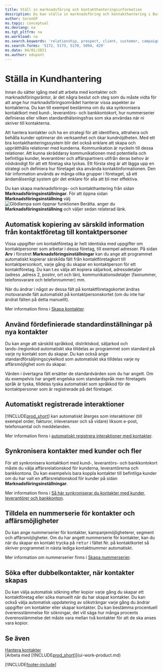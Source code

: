 ```yaml
---
title: Ställ in marknadsföring och kontakthanteringsinformation
description: Du kan ställa in marknadsföring och kontakthantering i Business Central för att optimera relationer med potentiella kunder eller kunder och förbättra kampanjer och erbjudanden.
author: SorenGP
ms.topic: conceptual
ms.devlang: na
ms.tgt_pltfrm: na
ms.workload: na
ms.search.keywords: 'relationship, prospect, client, customer, campaign, promo'
ms.search.forms: '5172, 5173, 5170, 5094, 429'
ms.date: 04/01/2021
ms.author: edupont
---
```

# Ställa in Kundhantering

Innan du sätter igång med att arbeta med kontakter och marknadsföringsräntor, är det några beslut och steg som du måste vidta för att ange hur marknadsföringsområdet hanterar vissa aspekter av kontakterna. Du kan till exempel bestämma om du ska synkronisera kontaktkort med kund-, leverantörs- och bankkontokort, hur nummerserier definieras eller vilken standardhälsningsfras som ska användas när ni skriver till kontakterna.

Att hantera kontakter och ha en strategi för att identifiera, attrahera och behålla kunder optimerar din verksamhet och ökar kundnöjdheten. Med ett bra kontakthanteringssystem blir det också enklare att skapa och upprätthålla relationer med kunderna. Kommunikation är nyckeln till dessa relationer. Att kunna skräddarsy kommunikationen med potentiella och befintliga kunder, leverantörer och affärspartners utifrån deras behov är nödvändigt för att ett företag ska lyckas. Ett första steg är att lägga upp en strategi och definiera hur företaget ska använda kontaktinformationen. Den här information används av många olika grupper i företaget, så ett ändamålsenligt system gör det enklare för alla att bli mer effektiva.

Du kan skapa marknadsförings- och kontakthantering från sidan **Marknadsföringsinställningar**. För att öppna sidan **Marknadsföringsinställning** välj ![Glödlampa som öppnar funktionen Berätta.](media/ui-search/search_small.png "Berätta för mig vad du vill göra") anger du **Marknadsföringsinställning** och väljer sedan relaterad länk.

## Automatisk kopiering av särskild information från kontaktföretag till kontaktpersoner
Vissa uppgifter om kontaktföretag är helt identiska med uppgifter om kontaktpersoner som arbetar i dessa företag, till exempel adresser. På sidan **Arv** i fönstret **Marknadsföringsinställningar** kan du ange att programmet automatiskt kopierar särskilda fält från kontaktföretagkort till kontaktpersonkort, varje gång du skapar en kontaktperson för ett kontaktföretag. Du kan t.ex välja att kopiera säljarkod, adressdetaljer (adress ,adress 2, postnr, ort och län), kommunikationsdetaljer (faxnummer, telefonsvarare och telefonnummer) mm.

När du ändrar i något av dessa fält på kontaktföretagskortet ändras motsvarande fält automatiskt på kontaktpersonskortet (om du inte har ändrat fälten på detta manuellt).

Mer information finns i [Skapa kontakter](marketing-create-contact-companies.md).

## Använd fördefinierade standardinställningar på nya kontakter
Du kan ange att särskild språkkod, distriktskod, säljarkod och lands-/regionkod automatiskt ska tilldelas av programmet som standard på varje ny kontakt som du skapar. Du kan också ange standardförsäljningscykelkod som automatiskt ska tilldelas varje ny affärsmöjlighet som du skapar.

Värden i övertagna fält ersätter de standardvärden som du har angett. Om du exempelvis har angett engelska som standardspråk men företagets språk är tyska, tilldelas tyska automatiskt som språkkod för de kontaktpersoner som är registrerade på det företaget.

<!--You can also setup a default salutation that application automatically assigns to your contacts. You can use these salutations in your interaction template attachments (for example, Microsoft Word documents). When setting up a default salutation, you can enter a salutation text and a salutation format. For example, if the salutation text is Dear, and the salutation format is Salutation Text + Title + Name, application will automatically enter Dear Mr. John Smith as a salutation for a contact called John Smith.-->

## Automatiskt registrerade interaktioner
[!INCLUDE[prod_short](includes/prod_short.md)] kan automatiskt återges som interaktioner (till exempel order, fakturor, inleveranser och så vidare) liksom e-post, telefonsamtal och meddelanden.

Mer information finns i [automatiskt registrera interaktioner med kontakter](marketing-auto-record-interactions.md).

## Synkronisera kontakter med kunder och fler
För att synkronisera kontaktkort med kund-, leverantörs- och bankkontokort måste du välja affärsrelationskod för kunderna, leverantörerna och bankkontona. Du kan exempelvis bara koppla kontakter till befintliga kunder om du har valt en affärsrelationskod för kunder på sidan **Marknadsföringsinställningar**.

Mer information finns i [Så här synkroniserar du kontakter med kunder, leverantörer och bankkonton](marketing-create-contact-companies.md#synchronizing-contacts-with-customers-vendors-employees-and-bank-accounts).  

## Tilldela en nummerserie för kontakter och affärsmöjligheter
Du kan ange nummerserier för kontakter, kampanjemöjligheterer, segment och affärsmöjligheter. Om du har angett nummerserie för kontakter, kan du när du skapar en kontakt trycka på <kbd>retur</kbd> i fältet Nr. på kontaktkortet så skriver programmet in nästa lediga kontaktnummer automatiskt.

Mer information om nummerserier finns i [Skapa nummerserier](ui-create-number-series.md).

## Söka efter dubbelkontakter, när kontakter skapas
Du kan välja automatisk sökning efter kopior varje gång du skapar ett kontaktföretag eller söka manuellt när du har skapat kontakter. Du kan också välja automatisk uppdatering av söksträngar varje gång du ändrar uppgifter om kontakter eller skapar kontakter. Du kan bestämma procentuell överensstämmelse för sökningar, det vill säga hur många procents överensstämmelse det måste vara mellan två kontakter för att de ska anses vara kopior.

## Se även
[Hantera kontakter](marketing-contacts.md)  
[Arbeta med [!INCLUDE[prod_short](includes/prod_short.md)]](ui-work-product.md)  


[!INCLUDE[footer-include](includes/footer-banner.md)]